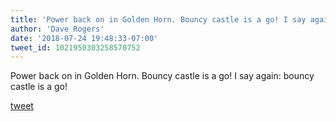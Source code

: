 ```yaml
---
title: 'Power back on in Golden Horn. Bouncy castle is a go! I say again: bouncy...'
author: 'Dave Rogers'
date: '2018-07-24 19:48:33-07:00'
tweet_id: 1021950303258570752
---
```

Power back on in Golden Horn. Bouncy castle is a go! I say again: bouncy castle is a go!

[tweet](https://twitter.com/yukondude/status/1021950303258570752)